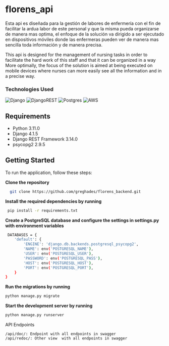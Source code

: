 # florens_api

Esta api es diseñada para la gestión de labores de enfermería con el fin de facilitar la ardua labor de este personal y que la misma pueda organizarse de manera 
mas optima, el enfoque de la solución va dirigido a ser ejecutado en dispositivos móviles donde las enfermeras pueden ver de manera mas sencilla toda información y
de manera precisa.

This api is designed for the management of nursing tasks in order to facilitate the hard work of this staff and that it can be organized in a way
More optimally, the focus of the solution is aimed at being executed on mobile devices where nurses can more easily see all the information and
in a precise way.

### Technologies Used

![Django](https://img.shields.io/badge/django-%23092E20.svg?style=for-the-badge&logo=django&logoColor=white)
![DjangoREST](https://img.shields.io/badge/DJANGO-REST-ff1709?style=for-the-badge&logo=django&logoColor=white&color=ff1709&labelColor=gray)
![Postgres](https://img.shields.io/badge/postgres-%23316192.svg?style=for-the-badge&logo=postgresql&logoColor=white)
![AWS](https://img.shields.io/badge/AWS-%23FF9900.svg?style=for-the-badge&logo=amazon-aws&logoColor=white)    



Requirements
------------

-  Python 3.11.0
-  Django 4.1.5
-  Django REST Framework 3.14.0
-  psycopg2 2.9.5

## Getting Started


To run the application, follow these steps:

**Clone the repository**
```bash
  git clone https://github.com/greghades/florens_backend.git
```

**Install the required dependencies by running**
```bash
 pip install -r requirements.txt
```
**Create a PostgreSQL database and configure the settings in settings.py with environment variables**
```bash
 DATABASES = {
    'default': {
        'ENGINE': 'django.db.backends.postgresql_psycopg2',
        'NAME': env('POSTGRESQL_NAME'),
        'USER': env('POSTGRESQL_USER'),
        'PASSWORD': env('POSTGRESQL_PASS'),
        'HOST': env('POSTGRESQL_HOST'),
        'PORT': env('POSTGRESQL_PORT'),
    }
}
```
**Run the migrations by running** 
 ```bash
 python manage.py migrate
```
**Start the development server by running**
 ```bash
python manage.py runserver
```
   

API Endpoints

    /api/doc/: Endpoint with all endpoints in swagger
    /api/redoc/: Other view  with all endpoints in swagger
